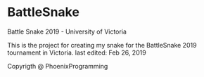 # BattleSnake
Battle Snake 2019 - University of Victoria

This is the project for creating my snake for the BattleSnake 2019 tournament in Victoria.
last edited: Feb 26, 2019

Copyrigth @ PhoenixProgramming
